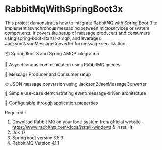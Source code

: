 # RabbitMqWithSpringBoot3x
This project demonstrates how to integrate RabbitMQ with Spring Boot 3 to implement asynchronous messaging between microservices or system components. It covers the setup of message producers and consumers using spring-boot-starter-amqp, and leverages Jackson2JsonMessageConverter for message serialization.

📦 Spring Boot 3 and Spring AMQP integration

🔄 Asynchronous communication using RabbitMQ queues

📨 Message Producer and Consumer setup

⚙️ JSON message conversion using Jackson2JsonMessageConverter

🧪 Simple use-case demonstrating event/message-driven architecture

🔧 Configurable through application.properties

Required : 
1) Download Rabbit MQ on your local system from official website - https://www.rabbitmq.com/docs/install-windows & install it
2) Jdk 17
3) Spring boot version 3.5.3
4) Rabbit MQ Version 4.1.1


